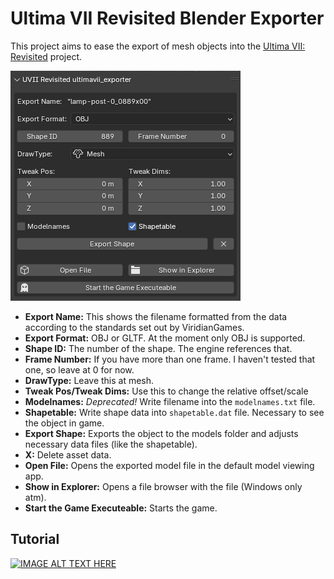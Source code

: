 # Ultima VII Revisited Blender Exporter
This project aims to ease the export of mesh objects into the [Ultima VII: Revisited](https://github.com/ViridianGames/U7Revisited) project.



![UVIIRV_Blender_Exporter](img/UVIIRV_Blender_Exporter.PNG)

- **Export Name:** This shows the filename formatted from the data according to the standards set out by ViridianGames.
- **Export Format:** OBJ or GLTF. At the moment only OBJ is supported.
- **Shape ID:** The number of the shape. The engine references that.
- **Frame Number:** If you have more than one frame. I haven't tested that one, so leave at 0 for now.
- **DrawType:** Leave this at mesh.
- **Tweak Pos/Tweak Dims:** Use this to change the relative offset/scale
- **Modelnames:** *Deprecated!* Write filename into the `modelnames.txt` file.
- **Shapetable:** Write shape data into `shapetable.dat` file. Necessary to see the object in game.
- **Export Shape:** Exports the object to the models folder and adjusts necessary data files (like the shapetable).
- **X:** Delete asset data.
- **Open File:** Opens the exported model file in the default model viewing app.
- **Show in Explorer:** Opens a file browser with the file (Windows only atm).
- **Start the Game Executeable:** Starts the game.

## Tutorial

[![IMAGE ALT TEXT HERE](https://img.youtube.com/vi/ikKG16so9jw/0.jpg)](https://youtu.be/ikKG16so9jw)

